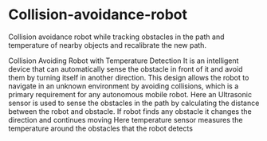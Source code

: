 # Collision-avoidance-robot
Collision avoidance robot while tracking obstacles in the path and temperature of nearby objects and recalibrate the new path.

Collision Avoiding Robot with Temperature Detection It is an intelligent device that can automatically sense the obstacle in front of it and avoid them by turning itself in another direction. This design allows the robot to navigate in an unknown environment by avoiding collisions, which is a primary requirement for any autonomous mobile robot. Here an Ultrasonic sensor is used to sense the obstacles in the path by calculating the distance between the robot and obstacle. If robot finds any obstacle it changes the direction and continues moving Here temperature sensor measures the temperature around the obstacles that the robot detects

